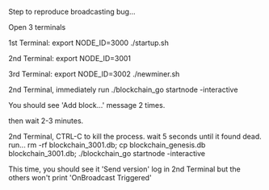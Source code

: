Step to reproduce broadcasting bug...

Open 3 terminals

1st Terminal:
export NODE_ID=3000
./startup.sh

2nd Terminal:
export NODE_ID=3001

3rd Terminal:
export NODE_ID=3002
./newminer.sh

2nd Terminal, immediately run
./blockchain_go startnode -interactive

You should see 'Add block...' message 2 times.

then wait 2-3 minutes.

2nd Terminal, CTRL-C to kill the process. wait 5 seconds until it found dead. run...
rm -rf blockchain_3001.db; cp blockchain_genesis.db blockchain_3001.db; ./blockchain_go startnode -interactive

This time, you should see it 'Send version' log in 2nd Terminal but the others won't print 'OnBroadcast Triggered'
